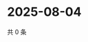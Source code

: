# 2025-08-04

共 0 条

<!-- BEGIN ZHIHUVIDEO -->
<!-- 最后更新时间 Mon Aug 04 2025 12:50:15 GMT+0800 (China Standard Time) -->

<!-- END ZHIHUVIDEO -->
